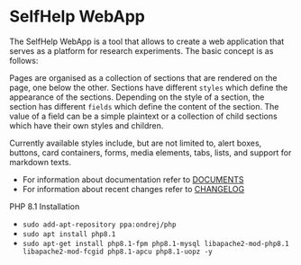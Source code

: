 # SelfHelp WebApp

The SelfHelp WebApp is a tool that allows to create a web application that serves as a platform for research experiments.
The basic concept is as follows:

Pages are organised as a collection of sections that are rendered on the page, one below the other.
Sections have different `styles` which define the appearance of the sections.
Depending on the style of a section, the section has different `fields` which define the content of the section.
The value of a field can be a simple plaintext or a collection of child sections which have their own styles and children.

Currently available styles include, but are not limited to, alert boxes, buttons, card containers, forms, media elements, tabs, lists, and support for markdown texts.

 - For information about documentation refer to [DOCUMENTS](DOCUMENTS.md)
 - For information about recent changes refer to [CHANGELOG](CHANGELOG.md)

PHP 8.1 Installation

 - `sudo add-apt-repository ppa:ondrej/php`
 - `sudo apt install php8.1`
 - `sudo apt-get install php8.1-fpm php8.1-mysql libapache2-mod-php8.1 libapache2-mod-fcgid php8.1-apcu php8.1-uopz -y`


